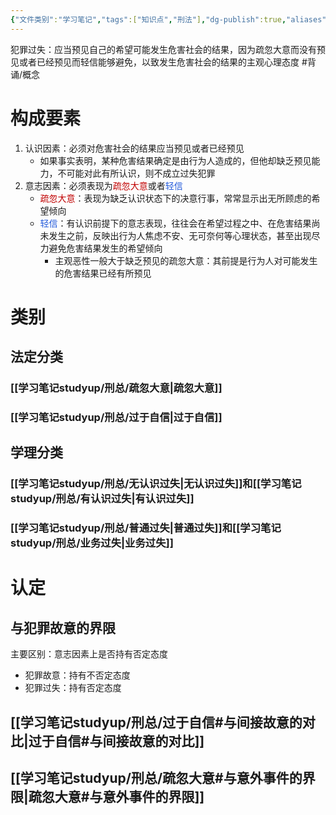 ```yaml
---
{"文件类别":"学习笔记","tags":["知识点","刑法"],"dg-publish":true,"aliases":["过失"],"permalink":"/学习笔记studyup/刑总/犯罪过失/","dgPassFrontmatter":true,"created":"2024-11-02T17:33:11.166+08:00","updated":"2024-11-02T20:07:44.576+08:00"}
---
```


犯罪过失：应当预见自己的希望可能发生危害社会的结果，因为疏忽大意而没有预见或者已经预见而轻信能够避免，以致发生危害社会的结果的主观心理态度 #背诵/概念 
# 构成要素
1. 认识因素：必须对危害社会的结果应当预见或者已经预见
	- 如果事实表明，某种危害结果确定是由行为人造成的，但他却缺乏预见能力，不可能对此有所认识，则不成立过失犯罪
2. 意志因素：必须表现为<font color="#c00000">疏忽大意</font>或者<font color="#245bdb">轻信</font>
	- <font color="#c00000">疏忽大意</font>：表现为缺乏认识状态下的决意行事，常常显示出无所顾虑的希望倾向
	- <font color="#245bdb">轻信</font>：有认识前提下的意志表现，往往会在希望过程之中、在危害结果尚未发生之前，反映出行为人焦虑不安、无可奈何等心理状态，甚至出现尽力避免危害结果发生的希望倾向
		- 主观恶性一般大于缺乏预见的疏忽大意：其前提是行为人对可能发生的危害结果已经有所预见
# 类别
## 法定分类
### [[学习笔记studyup/刑总/疏忽大意\|疏忽大意]]
### [[学习笔记studyup/刑总/过于自信\|过于自信]]
## 学理分类
### [[学习笔记studyup/刑总/无认识过失\|无认识过失]]和[[学习笔记studyup/刑总/有认识过失\|有认识过失]]
### [[学习笔记studyup/刑总/普通过失\|普通过失]]和[[学习笔记studyup/刑总/业务过失\|业务过失]]
# 认定
## 与犯罪故意的界限
主要区别：意志因素上是否持有否定态度
- 犯罪故意：持有不否定态度
- 犯罪过失：持有否定态度
## [[学习笔记studyup/刑总/过于自信#与间接故意的对比\|过于自信#与间接故意的对比]]
## [[学习笔记studyup/刑总/疏忽大意#与意外事件的界限\|疏忽大意#与意外事件的界限]]